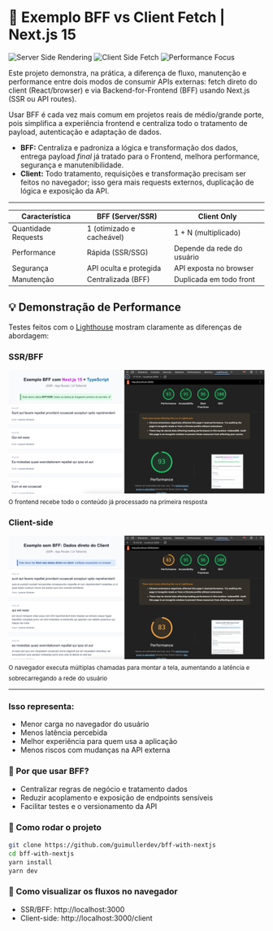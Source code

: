 # 🚀 Exemplo BFF vs Client Fetch | Next.js 15

![Server Side Rendering](https://img.shields.io/badge/SSR-Enabled-success)
![Client Side Fetch](https://img.shields.io/badge/Client%20Fetch-Demo-blue)
![Performance Focus](https://img.shields.io/badge/Performance-Optimized-brightgreen)

Este projeto demonstra, na prática, a diferença de fluxo, manutenção e performance entre dois modos de consumir APIs externas: fetch direto do client (React/browser) e via Backend-for-Frontend (BFF) usando Next.js (SSR ou API routes).

Usar BFF é cada vez mais comum em projetos reais de médio/grande porte, pois simplifica a experiência frontend e centraliza todo o tratamento de payload, autenticação e adaptação de dados.

- **BFF:** Centraliza e padroniza a lógica e transformação dos dados, entrega payload _final_ já tratado para o Frontend, melhora performance, segurança e manutenibilidade.
- **Client:** Todo tratamento, requisições e transformação precisam ser feitos no navegador; isso gera mais requests externos, duplicação de lógica e exposição da API.

---

| Característica      | BFF (Server/SSR)          | Client Only                |
| ------------------- | ------------------------- | -------------------------- |
| Quantidade Requests | 1 (otimizado e cacheável) | 1 + N (multiplicado)       |
| Performance         | Rápida (SSR/SSG)          | Depende da rede do usuário |
| Segurança           | API oculta e protegida    | API exposta no browser     |
| Manutenção          | Centralizada (BFF)        | Duplicada em todo front    |

## 💡 Demonstração de Performance

Testes feitos com o [Lighthouse](https://developers.google.com/web/tools/lighthouse) mostram claramente as diferenças de abordagem:

### SSR/BFF

![SSR network example](docs/server-performance.png)
<sub>O frontend recebe todo o conteúdo já processado na primeira resposta</sub>

### Client-side

![Client fetch network example](docs/client-performance.png)
<sub>O navegador executa múltiplas chamadas para montar a tela, aumentando a latência e sobrecarregando a rede do usuário</sub>

---

### Isso representa:

- Menor carga no navegador do usuário
- Menos latência percebida
- Melhor experiência para quem usa a aplicação
- Menos riscos com mudanças na API externa

### 🚀 Por que usar BFF?

- Centralizar regras de negócio e tratamento dados
- Reduzir acoplamento e exposição de endpoints sensíveis
- Facilitar testes e o versionamento da API

### 🔧 Como rodar o projeto

```bash
git clone https://github.com/guimullerdev/bff-with-nextjs
cd bff-with-nextjs
yarn install
yarn dev
```

### 🔧 Como visualizar os fluxos no navegador

- SSR/BFF: http://localhost:3000
- Client-side: http://localhost:3000/client
